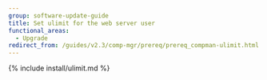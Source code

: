 ```yaml
---
group: software-update-guide
title: Set ulimit for the web server user
functional_areas:
  - Upgrade
redirect_from: /guides/v2.3/comp-mgr/prereq/prereq_compman-ulimit.html
---
```


{% include install/ulimit.md %}

